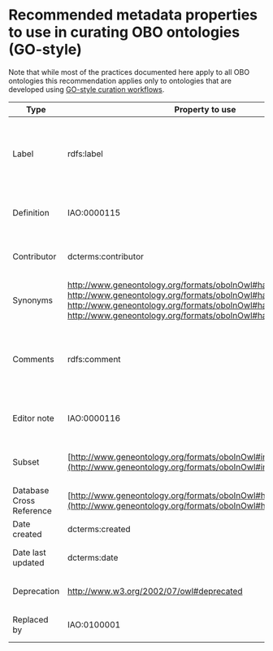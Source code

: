# Recommended metadata properties to use in curating OBO ontologies (GO-style)

Note that while most of the practices documented here apply to all OBO ontologies this recommendation applies only to ontologies that are developed using [GO-style curation workflows](../pathways/ontology-curator-go-style.md).

| Type                     | Property to use                                                                                                  | Required                      | Number/Limit | Description                                                                                                        | Format                              | Annotation                                                                                      | Reference/Comments                                                                                                             |
| ------------------------ | ---------------------------------------------------------------------------------------------------------------- | ----------------------------- | ------------ | ------------------------------------------------------------------------------------------------------------------ | ----------------------------------- | ----------------------------------------------------------------------------------------------- | ------------------------------------------------------------------------------------------------------------------------------ |
| Label                    | rdfs:label                                                                                                       | Y                             | Max 1 \*     | Full name of the term, must be unique.                                                                             | Free text                           | None                                                                                            | \* some ontologies have multiple labels for different languages, in which case, there should maximum be one label per language |
| Definition               | IAO:0000115                                                                                                      | Y                             | Max 1        | A textual definition of ther term. In most ontologies, must be unique.                                             | Free text                           | database_cross_reference: reference materials used and contributors (in ORCID ID link format) | See [this document](https://douroucouli.wordpress.com/2019/07/08/ontotip-write-simple-concise-clear-operational-textual-definitions/) for guide on writing definitions                                                                     |
| Contributor              | dcterms:contributor                                                                                                   | N (though highly reccomended) | No limit     | The ORCID ID of people who contributed to the creation of the term.                                                | ORCID ID (using full link)          | None                                                                                            |                                                                                                                                |
| Synonyms                 | http://www.geneontology.org/formats/oboInOwl#has_exact_synonym, http://www.geneontology.org/formats/oboInOwl#has_broad_synonym, http://www.geneontology.org/formats/oboInOwl#has_narrow_synonym, http://www.geneontology.org/formats/oboInOwl#has_related_synonym                              | N                             | No limit     | Synonyms of the term.                                                                                              | Free text                           | database_cross_reference: reference material in which the synonymn is used                    | See [synonyms documentation](../reference/synonyms-obo.md) for guide on using synonyms                                                                     |
| Comments                 | rdfs:comment                                                                                                     | N                             | Max 1        | Comments about the term, extended descriptions that might be useful, notes on modelling choices, other misc notes. | Free text                           | database_cross_reference: reference material relating to the comment                          | See [documentation on comments](../explanation/term-comments.md) for more information about comments                                                             |
| Editor note              | IAO:0000116                                                                                                      | N                             | Max 1        | A note that is not relevant to front users, but might be to editors                                                | Free text                           | database_cross_reference: reference material relating to the note                             |                                                                                                                                |
| Subset                   | [http://www.geneontology.org/formats/oboInOwl#inSubset](http://www.geneontology.org/formats/oboInOwl#inSubset)   | N                             | No limit     | A tag that marks a term as being part of a subset                                                                  | subset_property                    | None                                                                                            | See [Slim documentation](../howto/add-new-slim.md) for more information on subsets    |
| Database Cross Reference | [http://www.geneontology.org/formats/oboInOwl#hasDbXref](http://www.geneontology.org/formats/oboInOwl#hasDbXref) | N                             | No limit     | Links out to external references.                                                                                  | Free text, see [db-xrefs yaml](https://github.com/geneontology/go-site/blob/master/metadata/db-xrefs.yaml) for shorthands | None                                                                                            | see [db-xrefs yaml](https://github.com/geneontology/go-site/blob/master/metadata/db-xrefs.yaml)                                                                         |
| Date created             | dcterms:created                                                                                                  | N                             | Max 1        | Date in which the term was created                                                                                 | ISO-8601 format                     | None                                                                                            |                                                                                                                                |
| Date last updated        | dcterms:date                                                                                                     | N                             | Max 1        | Date in which the term was last updated                                                                            | ISO-8601 format                     | None                                                                                            |
| Deprecation | http://www.w3.org/2002/07/owl#deprecated | N | Max 1 | A tag that marks a term as being obsolete/deprecated | xsd:boolean (true/false)          | None | See [obsoletion guide](../howto/obsolete-term.md) for more details                                                     |
| Replaced by | IAO:0100001                                                                          | N | Max 1 | Term that has replaced an obsoleted term             | Free text (use ID, eg CL:0000001) | None | See [obsoletion guide](../howto/obsolete-term.md) and [merging terms guide](../howto/merge-terms.md)for more details |